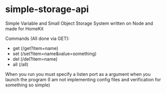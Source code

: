 # simple-storage-api

Simple Variable and Small Object Storage System written on Node and made for HomeKit

Commands (All done via GET):
* get (/get?item=name)
* set (/set?item=name&value=something)
* del (/del?item=name)
* all (/all)

When you run you must specify a listen port as a argument when you launch the program (I am not implementing config files and verification for something so simple)

